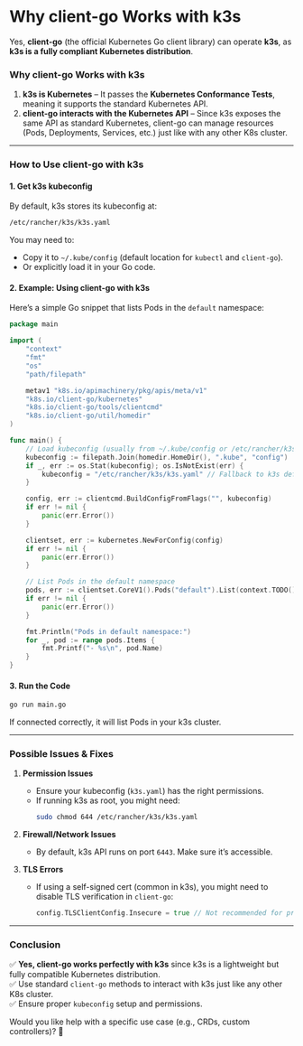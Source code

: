 # Why client-go Works with k3s

Yes, **client-go** (the official Kubernetes Go client library) can operate **k3s**, as **k3s is a fully compliant Kubernetes distribution**.

### **Why client-go Works with k3s**
1. **k3s is Kubernetes** – It passes the **Kubernetes Conformance Tests**, meaning it supports the standard Kubernetes API.
2. **client-go interacts with the Kubernetes API** – Since k3s exposes the same API as standard Kubernetes, client-go can manage resources (Pods, Deployments, Services, etc.) just like with any other K8s cluster.

---

### **How to Use client-go with k3s**
#### 1. **Get k3s kubeconfig**
By default, k3s stores its kubeconfig at:
```sh
/etc/rancher/k3s/k3s.yaml
```
You may need to:
- Copy it to `~/.kube/config` (default location for `kubectl` and `client-go`).
- Or explicitly load it in your Go code.

#### 2. **Example: Using client-go with k3s**
Here’s a simple Go snippet that lists Pods in the `default` namespace:

```go
package main

import (
	"context"
	"fmt"
	"os"
	"path/filepath"

	metav1 "k8s.io/apimachinery/pkg/apis/meta/v1"
	"k8s.io/client-go/kubernetes"
	"k8s.io/client-go/tools/clientcmd"
	"k8s.io/client-go/util/homedir"
)

func main() {
	// Load kubeconfig (usually from ~/.kube/config or /etc/rancher/k3s/k3s.yaml)
	kubeconfig := filepath.Join(homedir.HomeDir(), ".kube", "config")
	if _, err := os.Stat(kubeconfig); os.IsNotExist(err) {
		kubeconfig = "/etc/rancher/k3s/k3s.yaml" // Fallback to k3s default
	}

	config, err := clientcmd.BuildConfigFromFlags("", kubeconfig)
	if err != nil {
		panic(err.Error())
	}

	clientset, err := kubernetes.NewForConfig(config)
	if err != nil {
		panic(err.Error())
	}

	// List Pods in the default namespace
	pods, err := clientset.CoreV1().Pods("default").List(context.TODO(), metav1.ListOptions{})
	if err != nil {
		panic(err.Error())
	}

	fmt.Println("Pods in default namespace:")
	for _, pod := range pods.Items {
		fmt.Printf("- %s\n", pod.Name)
	}
}
```

#### 3. **Run the Code**
```sh
go run main.go
```
If connected correctly, it will list Pods in your k3s cluster.

---

### **Possible Issues & Fixes**
1. **Permission Issues**
    - Ensure your kubeconfig (`k3s.yaml`) has the right permissions.
    - If running k3s as root, you might need:
      ```sh
      sudo chmod 644 /etc/rancher/k3s/k3s.yaml
      ```  

2. **Firewall/Network Issues**
    - By default, k3s API runs on port `6443`. Make sure it’s accessible.

3. **TLS Errors**
    - If using a self-signed cert (common in k3s), you might need to disable TLS verification in `client-go`:
      ```go
      config.TLSClientConfig.Insecure = true // Not recommended for production!
      ```  

---

### **Conclusion**
✅ **Yes, client-go works perfectly with k3s** since k3s is a lightweight but fully compatible Kubernetes distribution.  
✅ Use standard `client-go` methods to interact with k3s just like any other K8s cluster.  
✅ Ensure proper `kubeconfig` setup and permissions.

Would you like help with a specific use case (e.g., CRDs, custom controllers)? 🚀